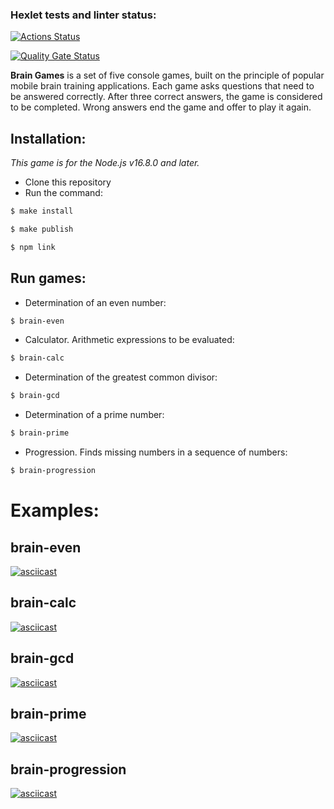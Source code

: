 ### Hexlet tests and linter status:

[![Actions Status](https://github.com/deniskolomoyets/backend-project-lvl1/actions/workflows/hexlet-check.yml/badge.svg)](https://github.com/deniskolomoyets/backend-project-lvl1/actions)

[![Quality Gate Status](https://sonarcloud.io/api/project_badges/measure?project=deniskolomoyets_backend-project-lvl1&metric=alert_status)](https://sonarcloud.io/summary/new_code?id=deniskolomoyets_backend-project-lvl1)

**Brain Games** is a set of five console games, built on the principle of popular mobile brain training applications. Each game asks questions that need to be answered correctly. After three correct answers, the game is considered to be completed. Wrong answers end the game and offer to play it again.

## Installation:

_This game is for the Node.js v16.8.0 and later._

- Clone this repository
- Run the command:

```bash
$ make install

$ make publish

$ npm link
```

## Run games:

- Determination of an even number:

```bash
$ brain-even
```

- Calculator. Arithmetic expressions to be evaluated:

```bash
$ brain-calc
```

- Determination of the greatest common divisor:

```bash
$ brain-gcd
```

- Determination of a prime number:

```bash
$ brain-prime
```

- Progression. Finds missing numbers in a sequence of numbers:

```bash
$ brain-progression
```

# Examples:

## brain-even

[![asciicast](https://asciinema.org/a/sKGqQNMTaINuc64sjd30s9hqP.svg)](https://asciinema.org/a/sKGqQNMTaINuc64sjd30s9hqP)

## brain-calc

[![asciicast](https://asciinema.org/a/8wjdBRjKhHuMyw8tFwxiT92TD.svg)](https://asciinema.org/a/8wjdBRjKhHuMyw8tFwxiT92TD)

## brain-gcd

[![asciicast](https://asciinema.org/a/uBxSpahNMACdwd0BQDmiBdAEU.svg)](https://asciinema.org/a/uBxSpahNMACdwd0BQDmiBdAEU)

## brain-prime

[![asciicast](https://asciinema.org/a/Zliwo1rVHRCuQwQvBBgNF06tt.svg)](https://asciinema.org/a/Zliwo1rVHRCuQwQvBBgNF06tt)

## brain-progression

[![asciicast](https://asciinema.org/a/ezhOowxfvnlxnrpi16LHuHkRA.svg)](https://asciinema.org/a/ezhOowxfvnlxnrpi16LHuHkRA)
